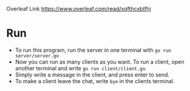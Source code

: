 Overleaf Link
https://www.overleaf.com/read/xqfthcxbtfhj

# Run 
- To run this program, run the server in one terminal with `go run server/server.go`
- Now you can run as many clients as you want. To run a client, open another terminal and write `go run client/client.go`.
- Simply write a message in the client, and press enter to send.
- To make a client leave the chat, write `bye` in the clients terminal.

